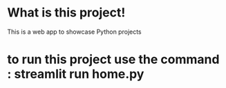 # What is this project!
This is a web app to showcase Python projects

# to run this project use the command : streamlit run home.py